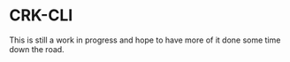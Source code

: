 # CRK-CLI
This is still a work in progress and hope to have more of it done some time down the road.
